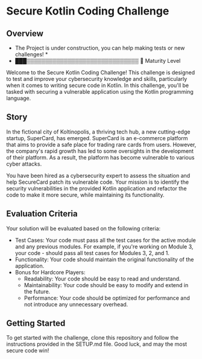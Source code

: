 # Secure Kotlin Coding Challenge

## Overview

* The Project is under construction, you can help making tests or new challenges! *
* ███▒▒▒▒▒▒▒▒▒▒▒▒▒▒▒▒▒▒▒▒▒▒▒▒▒▒▒▒▒▒ 🚧 Maturity Level 

Welcome to the Secure Kotlin Coding Challenge! This challenge is designed to test and improve your cybersecurity knowledge and skills, particularly when it comes to writing secure code in Kotlin. In this challenge, you'll be tasked with securing a vulnerable application using the Kotlin programming language.

## Story

In the fictional city of Koltinopolis, a thriving tech hub, a new cutting-edge startup, SuperCard, has emerged. SuperCard is an e-commerce platform that aims to provide a safe place for trading rare cards from users. However, the company's rapid growth has led to some oversights in the development of their platform. As a result, the platform has become vulnerable to various cyber attacks.

You have been hired as a cybersecurity expert to assess the situation and help SecureCard patch its vulnerable code. Your mission is to identify the security vulnerabilities in the provided Kotlin application and refactor the code to make it more secure, while maintaining its functionality.

## Evaluation Criteria

Your solution will be evaluated based on the following criteria:

- Test Cases: Your code must pass all the test cases for the active module and any previous modules. For example, if you're working on Module 3, your code - should pass all test cases for Modules 3, 2, and 1.
- Functionality: Your code should maintain the original functionality of the application.
- Bonus for Hardcore Players:
  - Readability: Your code should be easy to read and understand.
  - Maintainability: Your code should be easy to modify and extend in the future.
  - Performance: Your code should be optimized for performance and not introduce any unnecessary overhead.

## Getting Started

To get started with the challenge, clone this repository and follow the instructions provided in the SETUP.md file. Good luck, and may the most secure code win!
